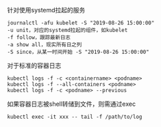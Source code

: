针对使用systemd拉起的服务
```
journalctl -afu kubelet -S "2019-08-26 15:00:00"
-u unit，对应的systemd拉起的组件，如kubelet
-f follow，跟踪最新日志
-a show all，现实所有日之列
-S since，从某一时间开始 -S "2019-08-26 15:00:00"
```
对于标准的容器日志
```
kubectl logs -f -c <containername> <podname>
kubectl logs -f --all-containers <podname>
kubectl logs -f -c <podname> --previous
```
如果容器日志被shell转储到文件，则需通过exec
```
kubectl exec -it xxx -- tail -f /path/to/log
```